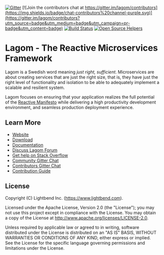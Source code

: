 [![Gitter](https://img.shields.io/badge/chat-on%20gitter-purple.svg)](https://gitter.im/lagom/lagom?utm_source=badge&utm_medium=badge&utm_campaign=pr-badge&utm_content=badge)
[![Join the contributors chat at https://gitter.im/lagom/contributors](https://img.shields.io/badge/chat-contributors%20channel-purple.svg)](https://gitter.im/lagom/contributors?utm_source=badge&utm_medium=badge&utm_campaign=pr-badge&utm_content=badge)
[![Build Status](https://travis-ci.com/lagom/lagom.svg?branch=master)](https://travis-ci.com/lagom/lagom)
[![Open Source Helpers](https://www.codetriage.com/lagom/lagom/badges/users.svg)](https://www.codetriage.com/lagom/lagom)

# Lagom - The Reactive Microservices Framework

Lagom is a Swedish word meaning *just right, sufficient*. Microservices are about creating services that are just the right size, that is, they have just the right level of functionality and isolation to be able to adequately implement a scalable and resilient system.

Lagom focuses on ensuring that your application realizes the full potential of the [Reactive Manifesto](http://reactivemanifesto.org) while delivering a high productivity development environment, and seamless production deployment experience.

## Learn More

* [Website](https://www.lagomframework.com)
* [Download](https://www.lagomframework.com/download.html)
* [Documentation](https://www.lagomframework.com/documentation)
* [Discuss Lagom Forum](https://discuss.lagomframework.com)
* [Get help on Stack Overflow](https://stackoverflow.com/questions/ask?tags=lagom)
* [Community Gitter Chat](https://gitter.im/lagom/lagom)
* [Contributors Gitter Chat](https://gitter.im/lagom/contributors)
* [Contribution Guide](CONTRIBUTING.md)

## License

Copyright (C) Lightbend Inc. (https://www.lightbend.com).

Licensed under the Apache License, Version 2.0 (the "License"); you may not use this project except in compliance with the License. You may obtain a copy of the License at http://www.apache.org/licenses/LICENSE-2.0.

Unless required by applicable law or agreed to in writing, software distributed under the License is distributed on an "AS IS" BASIS, WITHOUT WARRANTIES OR CONDITIONS OF ANY KIND, either express or implied. See the License for the specific language governing permissions and limitations under the License.
